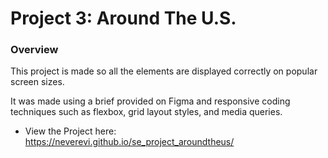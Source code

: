 # Project 3: Around The U.S.

### Overview  

This project is made so all the elements are displayed correctly on popular screen sizes.

It was made using a brief provided on Figma and responsive coding techniques such as flexbox, grid layout styles, and media queries.

* View the Project here:
https://neverevi.github.io/se_project_aroundtheus/